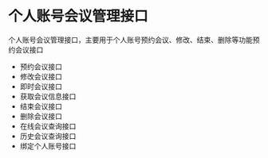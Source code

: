 # 个人账号会议管理接口

个人账号会议管理接口，主要用于个人账号预约会议、修改、结束、删除等功能预约会议接口

* 预约会议接口
* 修改会议接口
* 即时会议接口
* 获取会议信息接口
* 结束会议接口
* 删除会议接口
* 在线会议查询接口
* 历史会议查询接口
* 绑定个人账号接口





